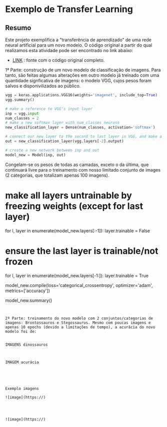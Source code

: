 
# Exemplo de Transfer Learning

## Resumo

Este projeto exemplifica a "transferência de aprendizado" de uma rede neural artificial para um novo modelo. O código original a partir do qual realizamos esta atividade pode ser encontrado no link abaixo:

* [LINK](https://colab.research.google.com/github/kylemath/ml4a-guides/blob/master/notebooks/transfer-learning.ipynb) : fonte com o código original completo.

1ª Parte: construção de um novo modelo de classificação de imagens. Para tanto, são feitas algumas alterações em outro modelo já treinado com uma quantidade signficativa de imagens: o modelo VGG, cujos pesos foram salvos e disponivilizados ao público. 

```py
vgg = keras.applications.VGG16(weights='imagenet', include_top=True)
vgg.summary()

```

```py
# make a reference to VGG's input layer
inp = vgg.input
num_classes = 2
# make a new softmax layer with num_classes neurons
new_classification_layer = Dense(num_classes, activation='softmax')

# connect our new layer to the second to last layer in VGG, and make a reference to it
out = new_classification_layer(vgg.layers[-2].output)

# create a new network between inp and out
model_new = Model(inp, out)

```

Congelam-se os pesos de todas as camadas, exceto o da última, que continuará livre para o treinamento com nosso limitado conjunto de images (2 categorias, que totalizam apenas 100 imagens).


# make all layers untrainable by freezing weights (except for last layer)
for l, layer in enumerate(model_new.layers[:-1]):
    layer.trainable = False

# ensure the last layer is trainable/not frozen
for l, layer in enumerate(model_new.layers[-1:]):
    layer.trainable = True

model_new.compile(loss='categorical_crossentropy',
              optimizer='adam',
              metrics=['accuracy'])

model_new.summary()

```


2ª Parte: treinamento do novo modelo com 2 conjuntos/categorias de imagens: Brontossauros e Stegossaurus. Mesmo com poucas imagens e apenas 10 epochs (devido a limitações de tempo), a acurácia do novo modelo foi de:


IMAGENS dinossauros



IMAGEM acurácia





Exemplo imagens

![image](https://)




![image](https://)



